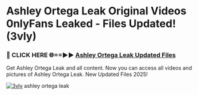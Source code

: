 # Ashley Ortega Leak Original Videos 0nlyFans Leaked - Files Updated! (3vly)

<h3>🔴 CLICK HERE 🌐==►► <a href="https://tinyurl.com/2jnfzry5" rel="nofollow">Ashley Ortega Leak Updated Files</a></h3>

Get Ashley Ortega Leak and all content. Now you can access all videos and pictures of Ashley Ortega Leak. New Updated Files 2025!

[![3vly](https://i.imgur.com/GyGTBgg.gif)](https://tinyurl.com/2jnfzry5)
ashley ortega leak